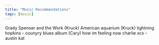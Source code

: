 ```yaml
---
title: "Music Recommendations"
tags: [music]
---
```


Grady Spenser and the Work (Kruck)
American aquarium (Kruck)
lightning hopkins - counyry blues album (Cary)
how im feeling now charlie xcx - austin kat